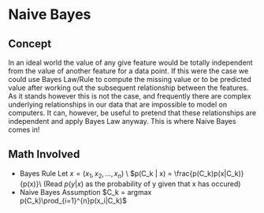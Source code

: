 # Naive Bayes

## Concept
In an ideal world the value of any give feature would be totally independent
from the value of another feature for a data point. If this were the case we
could use Bayes Law/Rule to compute the missing value or to be predicted
value after working out the subsequent relationship between the features. 
As it stands however this is not the case, and frequently there are complex
underlying relationships in our data that are impossible to model on
computers. It can, however, be useful to pretend that these relationships
are independent and apply Bayes Law anyway. This is where Naive Bayes comes
in!

## Math Involved
* Bayes Rule
  Let $x = (x_1, x_2, ..., x_n)$ \\
  $p(C_k | x) = \frac{p(C_k)p(x|C_k)}{p(x)}\\
  (Read $p(y|x)$ as the probability of y given that x has occured)
* Naive Bayes Assumption
  $C_k = argmax p(C_k)\prod_{i=1}^{n}p(x_i|C_k)$ 

